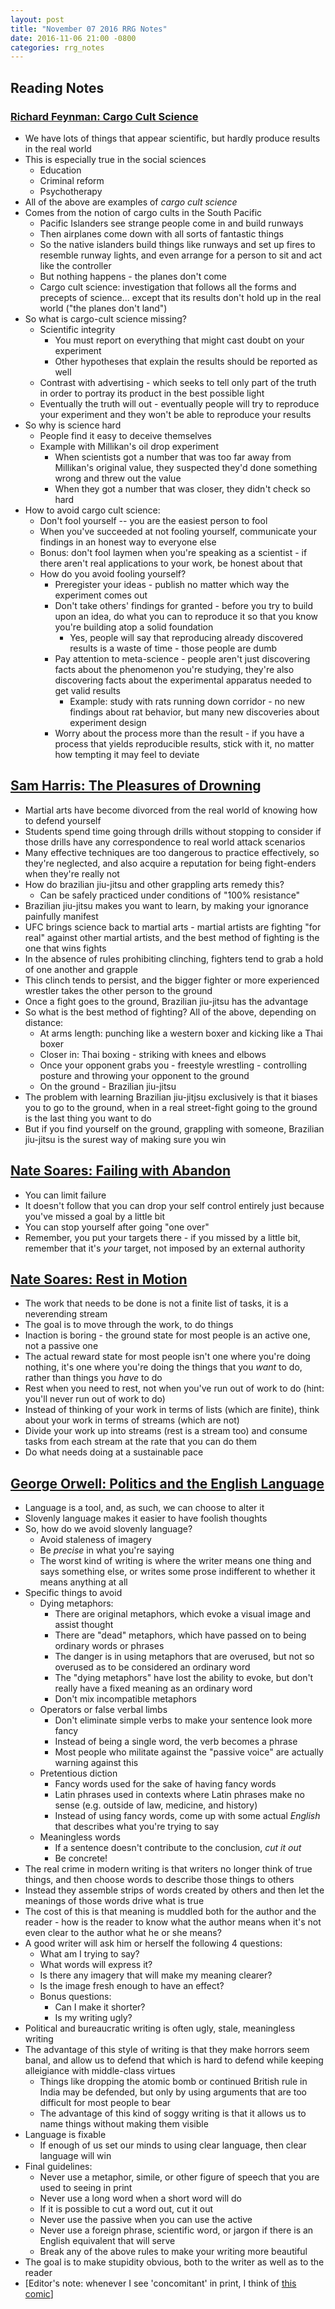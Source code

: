 ```yaml
---
layout: post
title: "November 07 2016 RRG Notes"
date: 2016-11-06 21:00 -0800
categories: rrg_notes
---
```


## Reading Notes

### [Richard Feynman: Cargo Cult Science](http://calteches.library.caltech.edu/51/2/CargoCult.htm)
* We have lots of things that appear scientific, but hardly produce results in the real world
* This is especially true in the social sciences
  * Education
  * Criminal reform
  * Psychotherapy
* All of the above are examples of _cargo cult science_
* Comes from the notion of cargo cults in the South Pacific
  * Pacific Islanders see strange people come in and build runways
  * Then airplanes come down with all sorts of fantastic things
  * So the native islanders build things like runways and set up fires to resemble runway lights, and even arrange for a person to sit and act like the controller
  * But nothing happens - the planes don't come
  * Cargo cult science: investigation that follows all the forms and precepts of science... except that its results don't hold up in the real world ("the planes don't land")
* So what is cargo-cult science missing?
  * Scientific integrity
    * You must report on everything that might cast doubt on your experiment
    * Other hypotheses that explain the results should be reported as well
  * Contrast with advertising - which seeks to tell only part of the truth in order to portray its product in the best possible light
  * Eventually the truth will out - eventually people will try to reproduce your experiment and they won't be able to reproduce your results
* So why is science hard
  * People find it easy to deceive themselves
  * Example with Millikan's oil drop experiment
    * When scientists got a number that was too far away from Millikan's original value, they suspected they'd done something wrong and threw out the value
    * When they got a number that was closer, they didn't check so hard
* How to avoid cargo cult science:
  * Don't fool yourself -- you are the easiest person to fool
  * When you've succeeded at not fooling yourself, communicate your findings in an honest way to everyone else
  * Bonus: don't fool laymen when you're speaking as a scientist - if there aren't real applications to your work, be honest about that
  * How do you avoid fooling yourself?
    * Preregister your ideas - publish no matter which way the experiment comes out
    * Don't take others' findings for granted - before you try to build upon an idea, do what you can to reproduce it so that you know you're building atop a solid foundation
      * Yes, people will say that reproducing already discovered results is a waste of time - those people are dumb
    * Pay attention to meta-science - people aren't just discovering facts about the phenomenon you're studying, they're also discovering facts about the experimental apparatus needed to get valid results
      * Example: study with rats running down corridor - no new findings about rat behavior, but many new discoveries about experiment design
    * Worry about the process more than the result - if you have a process that yields reproducible results, stick with it, no matter how tempting it may feel to deviate

## [Sam Harris: The Pleasures of Drowning](https://www.samharris.org/blog/item/the-pleasures-of-drowning)
* Martial arts have become divorced from the real world of knowing how to defend yourself
* Students spend time going through drills without stopping to consider if those drills have any correspondence to real world attack scenarios
* Many effective techniques are too dangerous to practice effectively, so they're neglected, and also acquire a reputation for being fight-enders when they're really not
* How do brazilian jiu-jitsu and other grappling arts remedy this?
  * Can be safely practiced under conditions of "100% resistance"
* Brazilian jiu-jitsu makes you want to learn, by making your ignorance painfully manifest
* UFC brings science back to martial arts - martial artists are fighting "for real" against other martial artists, and the best method of fighting is the one that wins fights
* In the absence of rules prohibiting clinching, fighters tend to grab a hold of one another and grapple
* This clinch tends to persist, and the bigger fighter or more experienced wrestler takes the other person to the ground
* Once a fight goes to the ground, Brazilian jiu-jitsu has the advantage
* So what is the best method of fighting? All of the above, depending on distance:
  * At arms length: punching like a western boxer and kicking like a Thai boxer
  * Closer in: Thai boxing - striking with knees and elbows
  * Once your opponent grabs you - freestyle wrestling - controlling posture and throwing your opponent to the ground
  * On the ground - Brazilian jiu-jitsu
* The problem with learning Brazilian jiu-jitjsu exclusively is that it biases you to go to the ground, when in a real street-fight going to the ground is the last thing you want to do
* But if you find yourself on the ground, grappling with someone, Brazilian jiu-jitsu is the surest way of making sure you win

## [Nate Soares: Failing with Abandon](http://mindingourway.com/failing-with-abandon/)
* You can limit failure
* It doesn't follow that you can drop your self control entirely just because you've missed a goal by a little bit
* You can stop yourself after going "one over"
* Remember, you put your targets there - if you missed by a little bit, remember that it's *your* target, not imposed by an external authority

## [Nate Soares: Rest in Motion](http://mindingourway.com/rest-in-motion/)
* The work that needs to be done is not a finite list of tasks, it is a neverending stream
* The goal is to move through the work, to do things
* Inaction is boring - the ground state for most people is an active one, not a passive one
* The actual reward state for most people isn't one where you're doing nothing, it's one where you're doing the things that you *want* to do, rather than things you *have* to do
* Rest when you need to rest, not when you've run out of work to do (hint: you'll never run out of work to do)
* Instead of thinking of your work in terms of lists (which are finite), think about your work in terms of streams (which are not)
* Divide your work up into streams (rest is a stream too) and consume tasks from each stream at the rate that you can do them
* Do what needs doing at a sustainable pace

## [George Orwell: Politics and the English Language](http://www.orwell.ru/library/essays/politics/english/e_polit)
* Language is a tool, and, as such, we can choose to alter it
* Slovenly language makes it easier to have foolish thoughts
* So, how do we avoid slovenly language?
  * Avoid staleness of imagery
  * Be *precise* in what you're saying
  * The worst kind of writing is where the writer means one thing and says something else, or writes some prose indifferent to whether it means anything at all
* Specific things to avoid
  * Dying metaphors: 
    * There are original metaphors, which evoke a visual image and assist thought
    * There are "dead" metaphors, which have passed on to being ordinary words or phrases
    * The danger is in using metaphors that are overused, but not so overused as to be considered an ordinary word
    * The "dying metaphors" have lost the ability to evoke, but don't really have a fixed meaning as an ordinary word
    * Don't mix incompatible metaphors
  * Operators or false verbal limbs
    * Don't eliminate simple verbs to make your sentence look more fancy
    * Instead of being a single word, the verb becomes a phrase
    * Most people who militate against the "passive voice" are actually warning against this
  * Pretentious diction
    * Fancy words used for the sake of having fancy words
    * Latin phrases used in contexts where Latin phrases make no sense (e.g. outside of law, medicine, and history)
    * Instead of using fancy words, come up with some actual *English* that describes what you're trying to say
  * Meaningless words
    * If a sentence doesn't contribute to the conclusion, *cut it out*
    * Be concrete!
* The real crime in modern writing is that writers no longer think of true things, and then choose words to describe those things to others
* Instead they assemble strips of words created by others and then let the meanings of those words drive what is true
* The cost of this is that meaning is muddled both for the author and the reader - how is the reader to know what the author means when it's not even clear to the author what he or she means?
* A good writer will ask him or herself the following 4 questions:
  * What am I trying to say?
  * What words will express it?
  * Is there any imagery that will make my meaning clearer?
  * Is the image fresh enough to have an effect?
  * Bonus questions:
    * Can I make it shorter?
    * Is my writing ugly?
* Political and bureaucratic writing is often ugly, stale, meaningless writing
* The advantage of this style of writing is that they make horrors seem banal, and allow us to defend that which is hard to defend while keeping alleigiance with middle-class virtues
  * Things like dropping the atomic bomb or continued British rule in India may be defended, but only by using arguments that are too difficult for most people to bear
  * The advantage of this kind of soggy writing is that it allows us to name things without making them visible
* Language is fixable
  * If enough of us set our minds to using clear language, then clear language will win
* Final guidelines:
  * Never use a metaphor, simile, or other figure of speech that you are used to seeing in print
  * Never use a long word when a short word will do
  * If it is possible to cut a word out, cut it out
  * Never use the passive when you can use the active
  * Never use a foreign phrase, scientific word, or jargon if there is an English equivalent that will serve
  * Break any of the above rules to make your writing more beautiful
* The goal is to make stupidity obvious, both to the writer as well as to the reader
* [Editor's note: whenever I see 'concomitant' in print, I think of [this comic](http://www.schlockmercenary.com/2006-03-12)]